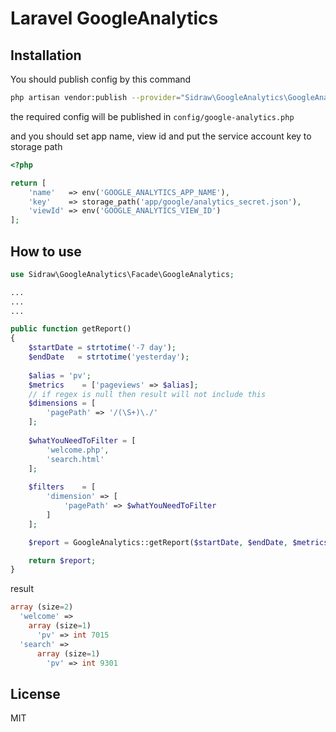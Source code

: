 Laravel GoogleAnalytics
===============

Installation
------------

You should publish config by this command

``` bash
php artisan vendor:publish --provider="Sidraw\GoogleAnalytics\GoogleAnalyticsServiceProvider"
```

the required config will be published in `config/google-analytics.php`

and you should set app name, view id and put the service account key to storage path

```php
<?php

return [
    'name'   => env('GOOGLE_ANALYTICS_APP_NAME'),
    'key'    => storage_path('app/google/analytics_secret.json'),
    'viewId' => env('GOOGLE_ANALYTICS_VIEW_ID')
];
```

How to use
------------

```php
use Sidraw\GoogleAnalytics\Facade\GoogleAnalytics;

...
...
...

public function getReport()
{
    $startDate = strtotime('-7 day');
    $endDate   = strtotime('yesterday');
    
    $alias = 'pv';
    $metrics    = ['pageviews' => $alias];
    // if regex is null then result will not include this
    $dimensions = [
        'pagePath' => '/(\S+)\./' 
    ];
    
    $whatYouNeedToFilter = [
        'welcome.php',
        'search.html'
    ];
    
    $filters    = [
        'dimension' => [
            'pagePath' => $whatYouNeedToFilter
        ]
    ];

    $report = GoogleAnalytics::getReport($startDate, $endDate, $metrics, $dimensions, $filters);

    return $report;
}
```

result

```php
array (size=2)
  'welcome' => 
    array (size=1)
      'pv' => int 7015
  'search' => 
      array (size=1)
        'pv' => int 9301

```

License
------------
MIT

